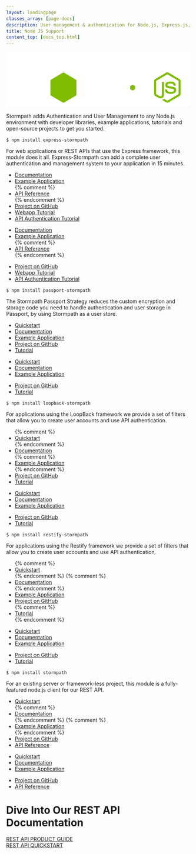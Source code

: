 ```yaml
---
layout: landingpage
classes_array: [page-docs]
description: User management & authentication for Node.js, Express.js, Passport & Restify apps. Complete set of Stormpath developer documentation & integration tools. 
title: Node JS Support
content_top: [docs_top.html]
---
```

<div class="landingpage nodejs">

<div class="masthead nodejs-masthead">
  <div class="container">
    <div class="row">
      <div class="col-xs-12">
        <img class="img-responsive logo" src="/images/landingpage/nodejs/logo-nodejs.png">
      </div>
    </div>
  </div>
</div>

<div class="container">
  <div class="row">
    <div class="col-xs-12 intro-text">
      <p>Stormpath adds Authentication and User Management to any Node.js environment with developer libraries, example applications, tutorials and open-source projects to get you started.</p>
    </div>
  </div>
</div>

<div class="container">
  <div class="row">
    <div class="col-xs-12 col-sm-12">
      <div class="row">
        <div class="col-xs-12 col-sm-6">
          <div class="language-header lang1"></div>
          <pre><code>$ npm install express-stormpath</code></pre>
          <p class="body-copy">For web applications or REST APIs that use the Express framework, this module does it all. Express-Stormpath can add a complete user authentication and management system to your application in 15 minutes.</p>
            <div class="row">
              <div class="col-sm-12 visible-sm">
                <ul class="fa-ul">
                  <li><i class="fa-li fa fa-book"></i><a href="/nodejs/express/index.html">Documentation</a></li>
                  <li><i class="fa-li fa fa-code"></i><a href="https://stormpath.com/blog/making-expressjs-authentication-fun-again/">Example Application</a></li>
                  {% comment %}<li><i class="fa-li fa fa-file-text"></i><a href="#">API Reference</a></li>{% endcomment %}
                  <li><i class="fa-li fa fa-github"></i><a href="https://github.com/stormpath/stormpath-sdk-express">Project on GitHub</a></li>
                  <li><i class="fa-li fa fa-pencil"></i><a href="https://stormpath.com/blog/build-nodejs-express-stormpath-app/">Webapp Tutorial</a></li>
                  <li><i class="fa-li fa fa-pencil"></i><a href="/nodejs/express/latest/authentication.html#api-authentication-basic-auth">API Authentication Tutorial</a></li>
                </ul>
              </div>
              <div class="col-md-6 hidden-sm">
                <ul class="fa-ul">
                  <li><i class="fa-li fa fa-book"></i><a href="/nodejs/express/index.html">Documentation</a></li>
                  <li><i class="fa-li fa fa-code"></i><a href="https://stormpath.com/blog/making-expressjs-authentication-fun-again/">Example Application</a></li>
                  {% comment %}<li><i class="fa-li fa fa-file-text"></i><a href="#">API Reference</a></li>{% endcomment %}
                </ul>
              </div>
              <div class="col-md-6 hidden-sm">
                <ul class="fa-ul">
                  <li><i class="fa-li fa fa-github"></i><a href="https://github.com/stormpath/stormpath-sdk-express">Project on GitHub</a></li>
                  <li><i class="fa-li fa fa-pencil"></i><a href="https://stormpath.com/blog/build-nodejs-express-stormpath-app/">Webapp Tutorial</a></li>
                  <li><i class="fa-li fa fa-pencil"></i><a href="/nodejs/express/product.html#api-authentication">API Authentication Tutorial</a></li>
                </ul>
              </div>
            </div>
        </div>
        <div class="col-xs-12 col-sm-6">
          <div class="language-header lang2"></div>
          <pre><code>$ npm install passport-stormpath</code></pre>
          <p class="body-copy">The Stormpath Passport Strategy reduces the custom encryption and storage code you need to handle authentication and user storage in Passport, by using Stormpath as a user store.</p>
            <div class="row">
              <div class="col-sm-12 visible-sm">
                <ul class="fa-ul">
                  <li><i class="fa-li fa fa-car"></i><a href="/nodejs/passport/quickstart.html">Quickstart</a></li>
                  <li><i class="fa-li fa fa-book"></i><a href="/nodejs/passport/index.html">Documentation</a></li>
                  <li><i class="fa-li fa fa-code"></i><a href="https://github.com/stormpath/stormpath-passport-express-sample">Example Application</a></li>
                  <li><i class="fa-li fa fa-github"></i><a href="https://github.com/stormpath/passport-stormpath">Project on GitHub</a></li>
                  <li><i class="fa-li fa fa-pencil"></i><a href="https://stormpath.com/blog/build-app-nodejs-express-passport-stormpath/">Tutorial</a></li>
                </ul>
              </div>
              <div class="col-md-6 hidden-sm">
                <ul class="fa-ul">
                  <li><i class="fa-li fa fa-car"></i><a href="/nodejs/passport/quickstart.html">Quickstart</a></li>
                  <li><i class="fa-li fa fa-book"></i><a href="/nodejs/passport/index.html">Documentation</a></li>
                  <li><i class="fa-li fa fa-code"></i><a href="https://github.com/stormpath/stormpath-passport-express-sample">Example Application</a></li>
                </ul>
              </div>
              <div class="col-md-6 hidden-sm">
                <ul class="fa-ul">
                  <li><i class="fa-li fa fa-github"></i><a href="https://github.com/stormpath/passport-stormpath">Project on GitHub</a></li>
                  <li><i class="fa-li fa fa-pencil"></i><a href="https://stormpath.com/blog/build-app-nodejs-express-passport-stormpath/">Tutorial</a></li>
                </ul>
              </div>
            </div>
        </div>
      </div>
      <div class="row">
        <div class="col-xs-12 col-sm-6">
          <div class="language-header lang3"></div>
          <pre><code>$ npm install loopback-stormpath</code></pre>
          <p class="body-copy">For applications using the LoopBack framework we provide a set of filters that allow you to create user accounts and use API authentication.</p>
            <div class="row">
            <div class="col-sm-12">
                <ul class="fa-ul">
                  {% comment %}<li><i class="fa-li fa fa-car"></i><a href="#">Quickstart</a></li>{% endcomment %}
                  <li><i class="fa-li fa fa-book"></i><a href="https://github.com/stormpath/loopback-stormpath">Documentation</a></li>
                  {% comment %}<li><i class="fa-li fa fa-code"></i><a href="#">Example Application</a></li>{% endcomment %}
                  <li><i class="fa-li fa fa-github"></i><a href="https://github.com/stormpath/loopback-stormpath">Project on GitHub</a></li>
                  <li><i class="fa-li fa fa-pencil"></i><a href="https://github.com/stormpath/loopback-stormpath">Tutorial</a></li>
                </ul>
              </div>
              <div class="col-md-6 hidden">
                <ul class="fa-ul">
                  <li><i class="fa-li fa fa-car"></i><a href="#">Quickstart</a></li>
                  <li><i class="fa-li fa fa-book"></i><a href="https://github.com/stormpath/loopback-stormpath">Documentation</a></li>
                  <li><i class="fa-li fa fa-code"></i><a href="#">Example Application</a></li>
                </ul>
              </div>
              <div class="col-md-6 hidden">
                <ul class="fa-ul">
                  <li><i class="fa-li fa fa-github"></i><a href="https://github.com/stormpath/loopback-stormpath">Project on GitHub</a></li>
                  <li><i class="fa-li fa fa-pencil"></i><a href="https://github.com/stormpath/loopback-stormpath">Tutorial</a></li>
                </ul>
              </div>
            </div>
        </div>
        <div class="col-xs-12 col-sm-6">
          <div class="language-header lang4"></div>
          <pre><code>$ npm install restify-stormpath</code></pre>
          <p class="body-copy">For applications using the Restify framework we provide a set of filters that allow you to create user accounts and use API authentication.</p>
            <div class="row">
            <div class="col-sm-12">
                <ul class="fa-ul">
                  {% comment %}<li><i class="fa-li fa fa-car"></i><a href="#">Quickstart</a></li>{% endcomment %}
                  {% comment %}<li><i class="fa-li fa fa-book"></i><a href="#">Documentation</a></li>{% endcomment %}
                  <li><i class="fa-li fa fa-code"></i><a href="https://stormpath.com/blog/build-api-restify-stormpath/">Example Application</a></li>
                  <li><i class="fa-li fa fa-github"></i><a href="https://github.com/stormpath/stormpath-restify">Project on GitHub</a></li>
                  {% comment %}<li><i class="fa-li fa fa-pencil"></i><a href="#">Tutorial</a></li>{% endcomment %}
                </ul>
              </div>
              <div class="col-md-6 hidden">
                <ul class="fa-ul">
                  <li><i class="fa-li fa fa-car"></i><a href="#">Quickstart</a></li>
                  <li><i class="fa-li fa fa-book"></i><a href="#">Documentation</a></li>
                  <li><i class="fa-li fa fa-code"></i><a href="https://stormpath.com/blog/build-api-restify-stormpath/">Example Application</a></li>
                </ul>
              </div>
              <div class="col-md-6 hidden">
                <ul class="fa-ul">
                  <li><i class="fa-li fa fa-github"></i><a href="https://github.com/stormpath/stormpath-restify">Project on GitHub</a></li>
                  <li><i class="fa-li fa fa-pencil"></i><a href="#">Tutorial</a></li>
                </ul>
              </div>
            </div>
        </div>
      </div>
      <div class="row">
        <div class="col-xs-12 col-sm-6">
          <div class="language-header lang5"></div>
          <pre><code>$ npm install stormpath</code></pre>
          <p class="body-copy">For an existing server or framework-less project, this module is a fully-featured node.js client for our REST API.</p>
            <div class="row">
            <div class="col-sm-12">
                <ul class="fa-ul">
                  <li><i class="fa-li fa fa-car"></i><a href="/nodejs/quickstart/">Quickstart</a></li>
                  {% comment %}<li><i class="fa-li fa fa-book"></i><a href="#">Documentation</a></li>{% endcomment %}
                  {% comment %}<li><i class="fa-li fa fa-code"></i><a href="#">Example Application</a></li>{% endcomment %}
                  <li><i class="fa-li fa fa-github"></i><a href="https://github.com/stormpath/stormpath-sdk-node">Project on GitHub</a></li>
                  <li><i class="fa-li fa fa-file-text"></i><a href="/nodejs/api/">API Reference</a></li>
                </ul>
              </div>
              <div class="col-md-6 hidden">
                <ul class="fa-ul">
                  <li><i class="fa-li fa fa-car"></i><a href="/nodejs/quickstart/">Quickstart</a></li>
                  <li><i class="fa-li fa fa-book"></i><a href="#">Documentation</a></li>
                  <li><i class="fa-li fa fa-code"></i><a href="#">Example Application</a></li>
                </ul>
              </div>
              <div class="col-md-6 hidden">
                <ul class="fa-ul">
                  <li><i class="fa-li fa fa-github"></i><a href="https://github.com/stormpath/stormpath-sdk-node">Project on GitHub</a></li>
                  <li><i class="fa-li fa fa-file-text"></i><a href="/nodejs/api">API Reference</a></li>
                </ul>
              </div>
            </div>
        </div>
      </div>
    </div>
  </div>
</div>

<div class="footer-banner">
  <div class="container info">
    <div class="row">
      <div class="col-xs-12 col-sm-12">
        <h1>Dive Into Our REST API Documentation</h1>
          <div class="row">
            <div class="col-xs-12 col-sm-3 col-sm-offset-3">
              <a class="btn btn-default" href="/rest/product-guide" role="button">REST API PRODUCT GUIDE</a>
            </div>
            <div class="col-xs-12 col-sm-3">
              <a class="btn btn-default" href="/rest/quickstart" role="button">REST API QUICKSTART</a>
            </div>
          </div>
      </div>
    </div>
  </div>
</div>

</div>
<!-- block__no_wrapper -->
<!-- region__no_wrapper -->
